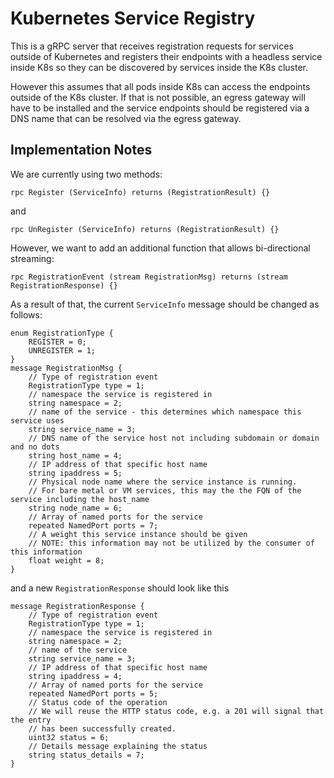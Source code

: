 # Kubernetes Service Registry

This is a gRPC server that receives registration requests for services outside of Kubernetes and registers their endpoints with a headless service inside K8s so they can be discovered by services inside the K8s cluster.

However this assumes that all pods inside K8s can access the endpoints outside of the K8s cluster. If that is not possible, an egress gateway will have to be installed and the service endpoints should be registered via a DNS name that can be resolved via the egress gateway.

## Implementation Notes

We are currently using two methods:
```
rpc Register (ServiceInfo) returns (RegistrationResult) {}
```
and
```
rpc UnRegister (ServiceInfo) returns (RegistrationResult) {}
```

However, we want to add an additional function that allows bi-directional streaming:
```
rpc RegistrationEvent (stream RegistrationMsg) returns (stream RegistrationResponse) {}
```

As a result of that, the current `ServiceInfo` message should be changed as follows:
```
enum RegistrationType {
    REGISTER = 0;
    UNREGISTER = 1;
}
message RegistrationMsg {
    // Type of registration event
    RegistrationType type = 1;
    // namespace the service is registered in
    string namespace = 2;
    // name of the service - this determines which namespace this service uses
    string service_name = 3;
    // DNS name of the service host not including subdomain or domain and no dots
    string host_name = 4;
    // IP address of that specific host name
    string ipaddress = 5;
    // Physical node name where the service instance is running.
    // For bare metal or VM services, this may the the FQN of the service including the host_name
    string node_name = 6;
    // Array of named ports for the service
    repeated NamedPort ports = 7;
    // A weight this service instance should be given
    // NOTE: this information may not be utilized by the consumer of this information
    float weight = 8;
}
```
and a new `RegistrationResponse` should look like this
```
message RegistrationResponse {
    // Type of registration event
    RegistrationType type = 1;
    // namespace the service is registered in
    string namespace = 2;
    // name of the service
    string service_name = 3;
    // IP address of that specific host name
    string ipaddress = 4;
    // Array of named ports for the service
    repeated NamedPort ports = 5;
    // Status code of the operation
    // We will reuse the HTTP status code, e.g. a 201 will signal that the entry
    // has been successfully created.
    uint32 status = 6;
    // Details message explaining the status
    string status_details = 7;
}
```

